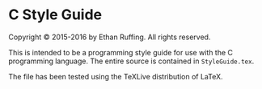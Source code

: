 C Style Guide
=============
Copyright &copy; 2015-2016 by Ethan Ruffing. All rights reserved.

This is intended to be a programming style guide for use with the C programming
language. The entire source is contained in `StyleGuide.tex`.

The file has been tested using the TeXLive distribution of LaTeX.

